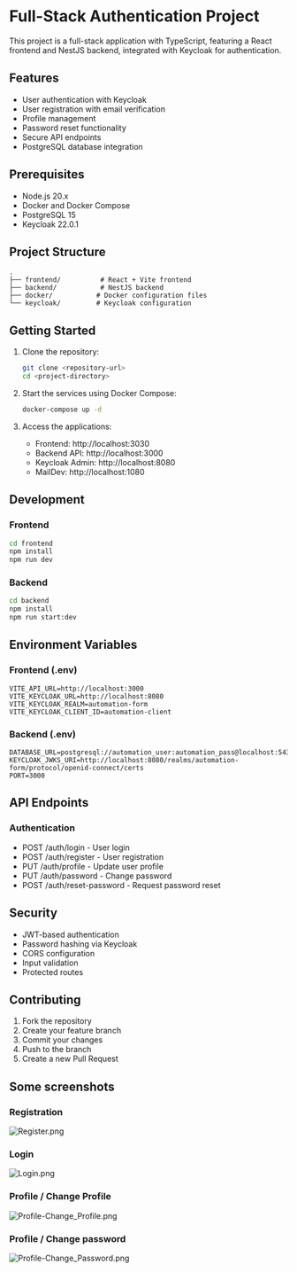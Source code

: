 # Full-Stack Authentication Project

This project is a full-stack application with TypeScript, featuring a React frontend and NestJS backend, integrated with Keycloak for authentication.

## Features

- User authentication with Keycloak
- User registration with email verification
- Profile management
- Password reset functionality
- Secure API endpoints
- PostgreSQL database integration

## Prerequisites

- Node.js 20.x
- Docker and Docker Compose
- PostgreSQL 15
- Keycloak 22.0.1

## Project Structure

```
.
├── frontend/          # React + Vite frontend
├── backend/           # NestJS backend
├── docker/           # Docker configuration files
└── keycloak/         # Keycloak configuration
```

## Getting Started

1. Clone the repository:
   ```bash
   git clone <repository-url>
   cd <project-directory>
   ```

2. Start the services using Docker Compose:
   ```bash
   docker-compose up -d
   ```

3. Access the applications:
   - Frontend: http://localhost:3030
   - Backend API: http://localhost:3000
   - Keycloak Admin: http://localhost:8080
   - MailDev: http://localhost:1080

## Development

### Frontend

```bash
cd frontend
npm install
npm run dev
```

### Backend

```bash
cd backend
npm install
npm run start:dev
```

## Environment Variables

### Frontend (.env)
```
VITE_API_URL=http://localhost:3000
VITE_KEYCLOAK_URL=http://localhost:8080
VITE_KEYCLOAK_REALM=automation-form
VITE_KEYCLOAK_CLIENT_ID=automation-client
```

### Backend (.env)
```
DATABASE_URL=postgresql://automation_user:automation_pass@localhost:5432/automation_form
KEYCLOAK_JWKS_URI=http://localhost:8080/realms/automation-form/protocol/openid-connect/certs
PORT=3000
```

## API Endpoints

### Authentication
- POST /auth/login - User login
- POST /auth/register - User registration
- PUT /auth/profile - Update user profile
- PUT /auth/password - Change password
- POST /auth/reset-password - Request password reset

## Security

- JWT-based authentication
- Password hashing via Keycloak
- CORS configuration
- Input validation
- Protected routes

## Contributing

1. Fork the repository
2. Create your feature branch
3. Commit your changes
4. Push to the branch
5. Create a new Pull Request

## Some screenshots

### Registration
![Register.png](doc/Register.png)

### Login
![Login.png](doc/Login.png)

### Profile / Change Profile 
![Profile-Change_Profile.png](doc/Profile-Change_Profile.png)

### Profile / Change password 
![Profile-Change_Password.png](doc/Profile-Change_Password.png)
